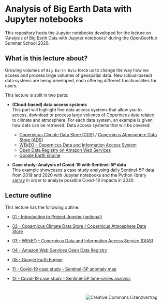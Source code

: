 # Analysis of Big Earth Data with Jupyter notebooks
This repository hosts the Jupyter notebooks developed for the lecture on 'Analysis of Big Earth Data with Jupyter notebooks' during the OpenGeoHub Summer School 2020.

## What is this lecture about?
Growing volumes of `Big Earth Data` force us to change the way how we access and process large volumes of geospatial data. New (cloud-based) data systems are being developed, each offering different functionalities for users.

This lecture is split in two parts: 
* **(Cloud-based) data access systems**<br>
This part will highlight five data access systems that allow you to access, download or process large volumes of Copernicus data related to climate and atmosphere. For each data system, an example is given how data can be retrieved.
Data access systems that will be covered:
  * [Copernicus Climate Data Store (CDS)](https://cds.climate.copernicus.eu/) / [Copernicus Atmosphere Data Store (ADS)](https://ads.atmosphere.copernicus.eu/)
  * [WEkEO - Copernicus Data and Information Access System](http://wekeo.eu/)
  * [Open Data Registry on Amazon Web Services](http://registry.opendata.aws)
  * [Google Earth Engine](https://code.earthengine.google.com/)


* **Case study: Analysis of Covid-19 with Sentinel-5P data**<br>
This example showcases a case study analysing daily Sentinel-5P data from 2019 and 2020 with Jupyter notebooks and the Python library [xarray](http://xarray.pydata.org/en/stable/) in order to analyse possible Covid-19 impacts in 2020.

## Lecture outline
This lecture has the following outline:

* [01 - Introduction to Project Jupyter (optional)](01_Intro_to_Python_and_Jupyter.ipynb)
* [02 - Copernicus Climate Data Store / Copernicus Atmosphere Data Store](02_copernicus_climate_atmosphere_data_store.ipynb)
* [03 - WEkEO - Copernicus Data and Information Access Service (DIAS)](03_WEkEO_dias_service.ipynb)
* [04 - Amazon Web Services Open Data Registry](04_aws_open_data_registry.ipynb)
* [05 - Google Earth Engine](05_google_earth_engine.ipynb)


* [11 - Covid-19 case study - Sentinel-5P anomaly map](11_covid19_case_study_s5p_anomaly_map.ipynb)
* [12 - Covid-19 case study - Sentinel-5P time-series analysis](12_covid19_case_study_s5p_time_series_analysis.ipynb)

<br>


<a rel="license" href="http://creativecommons.org/licenses/by/4.0/"><img style="float: right" alt="Creative Commons Lizenzvertrag" style="border-width:0" src="https://i.creativecommons.org/l/by/4.0/88x31.png" /></a>
